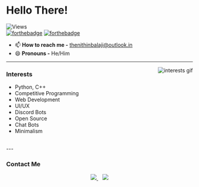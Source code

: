 # Hello There!
![Views](https://komarev.com/ghpvc/?username=thenithinbalaji&color=blue&label=PROFILE+VIEWS)  
[![forthebadge](https://forthebadge.com/images/badges/made-with-markdown.svg)](https://raw.githubusercontent.com/thenithinbalaji/thenithinbalaji/main/README.md)
[![forthebadge](https://forthebadge.com/images/badges/built-with-love.svg)](https://github.com/thenithinbalaji?tab=repositories&q=&type=&language=&sort=stargazers)

- 📫 **How to reach me -** [thenithinbalaji@outlook.in](mailto:thenithinbalaji@outlook.in)
- 😄 **Pronouns -** He/Him

---

<img alt="interests gif" src="https://user-images.githubusercontent.com/73932121/156936502-bd32a7b8-7c72-47b2-aa43-b35f5547d28f.gif" align="right"/>

### Interests
- Python, C++
- Competitive Programming
- Web Development
- UI/UX
- Discord Bots
- Open Source 
- Chat Bots
- Minimalism 
<br>
---

### Contact Me
<p align = 'center'>
 <a href = 'mailto:thenithinbalaji@outlook.in'><img src = 'https://user-images.githubusercontent.com/73932121/156936080-302b8401-fced-44ec-a759-aa17e3476991.svg'>
 </a>&nbsp;&nbsp;     
 <a href = 'https://www.linkedin.com/in/thenithinbalaji/'> <img src = 'https://user-images.githubusercontent.com/73932121/156936120-7d41b2a8-1d04-4fb4-b2db-de468965799f.svg'>
 </a>
</p>
